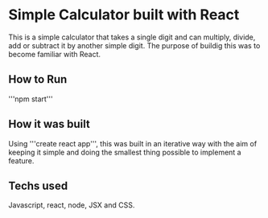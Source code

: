 # Simple Calculator built with React
This is a simple calculator that takes a single digit and can multiply, divide, add or subtract it by another simple digit. The purpose of buildig this was to become familiar with React.

## How to Run
'''npm start'''

## How it was built
Using '''create react app''', this was built in an iterative way with the aim of keeping it simple and doing the smallest thing possible to implement a feature. 

## Techs used
Javascript, react, node, JSX and CSS.